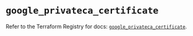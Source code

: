 # `google_privateca_certificate`

Refer to the Terraform Registry for docs: [`google_privateca_certificate`](https://registry.terraform.io/providers/hashicorp/google-beta/6.18.1/docs/resources/google_privateca_certificate).
